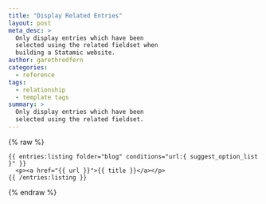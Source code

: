 ```yaml
---
title: "Display Related Entries"
layout: post
meta_desc: >
  Only display entries which have been
  selected using the related fieldset when
  building a Statamic website.
author: garethredfern
categories:
  - reference
tags:
  - relationship
  - template tags
summary: >
  Only display entries which have been
  selected using the related fieldset.
---
```


{% raw %}

~~~.language-markup
{{ entries:listing folder="blog" conditions="url:{ suggest_option_list }" }}
  <p><a href="{{ url }}">{{ title }}</a></p>
{{ /entries:listing }}
~~~

{% endraw %}

